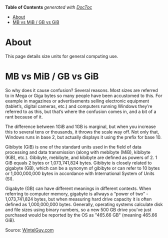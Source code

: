 <!-- START doctoc generated TOC please keep comment here to allow auto update -->
<!-- DON'T EDIT THIS SECTION, INSTEAD RE-RUN doctoc TO UPDATE -->
**Table of Contents**  *generated with [DocToc](https://github.com/thlorenz/doctoc)*

- [About](#about)
- [MB vs MiB / GB vs GiB](#mb-vs-mib--gb-vs-gib)

<!-- END doctoc generated TOC please keep comment here to allow auto update -->

# About

This page details size units for general computing use.

# MB vs MiB / GB vs GiB

So why does it cause confusion? Several reasons. Most sizes are referred to in Mega or Giga bytes so many people have been accustomed to this. For example in magazines or advertisements selling electronic equipment (tablet’s, digital cameras, etc.) and computers running Windows they’re referred to as this, but that’s where the confusion comes in, and a bit of a rant because of it.

The difference between 1GiB and 1GB is marginal, but when you increase this to several tens or thousands, it throws the scale way off. Not only that, Windows runs in base 2, but actually displays it using the prefix for base 10.

Gibibyte (GiB) is one of the standard units used in the field of data processing and data transmission (along with mebibyte (MiB), kibibyte (KiB), etc.). Gibibyte, mebibyte, and kibibyte are defined as powers of 2. 1 GiB equals 2 bytes or 1,073,741,824 bytes. Gibibyte is closely related to gigabyte (GB), which can be a synonym of gibibyte or can refer to 10 bytes or 1,000,000,000 bytes in accordance with International System of Units (SI).

Gigabyte (GB) can have different meanings in different contexts. When referring to computer memory, gigabyte is allways a “power of two” - 1,073,741,824 bytes, but when measuring hard drive capacity it is often defined as 1,000,000,000 bytes. Generally, operating systems calculate disk and file sizes using binary numbers, so a new 500 GB drive you've just purchased would be reported by the OS as "465.66 GB" (meaning 465.66 GiB).

Source: [WintelGuy.com](http://wintelguy.com/gb2gib.html)
